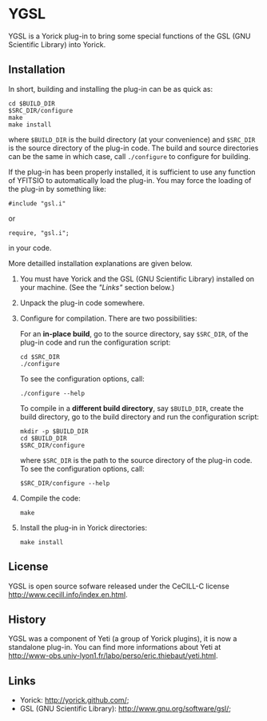 YGSL
====

YGSL is a Yorick plug-in to bring some special functions of the GSL
(GNU Scientific Library) into Yorick.


Installation
------------

In short, building and installing the plug-in can be as quick as:
````{.sh}
cd $BUILD_DIR
$SRC_DIR/configure
make
make install
````
where `$BUILD_DIR` is the build directory (at your convenience) and
`$SRC_DIR` is the source directory of the plug-in code.  The build and
source directories can be the same in which case, call `./configure` to
configure for building.

If the plug-in has been properly installed, it is sufficient to use any
function of YFITSIO to automatically load the plug-in.  You may force the
loading of the plug-in by something like:
````{.sh}
#include "gsl.i"
````
or
````{.sh}
require, "gsl.i";
````
in your code.

More detailled installation explanations are given below.

1. You must have Yorick and the GSL (GNU Scientific Library) installed
   on your machine.  (See the *"Links"* section below.)

2. Unpack the plug-in code somewhere.

3. Configure for compilation.  There are two possibilities:

   For an **in-place build**, go to the source directory, say `$SRC_DIR`, of
   the plug-in code and run the configuration script:
   ````{.sh}
   cd $SRC_DIR
   ./configure
   ````
   To see the configuration options, call:
   ````{.sh}
   ./configure --help
   ````

   To compile in a **different build directory**, say `$BUILD_DIR`, create the
   build directory, go to the build directory and run the configuration
   script:
   ````{.sh}
   mkdir -p $BUILD_DIR
   cd $BUILD_DIR
   $SRC_DIR/configure
   ````
   where `$SRC_DIR` is the path to the source directory of the plug-in code.
   To see the configuration options, call:
   ````{.sh}
   $SRC_DIR/configure --help
   ````

4. Compile the code:
   ````{.sh}
   make
   ````

4. Install the plug-in in Yorick directories:
   ````{.sh}
   make install
   ````


License
-------

YGSL is open source sofware released under the CeCILL-C license
<http://www.cecill.info/index.en.html>.


History
-------

YGSL was a component of Yeti (a group of Yorick plugins), it is now a
standalone plug-in. You can find more informations about Yeti at
<http://www-obs.univ-lyon1.fr/labo/perso/eric.thiebaut/yeti.html>.


Links
-----

 * Yorick: <http://yorick.github.com/>;
 * GSL (GNU Scientific Library): <http://www.gnu.org/software/gsl/>;
